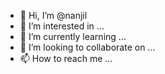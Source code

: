 - 👋 Hi, I’m @nanjil
- 👀 I’m interested in ...
- 🌱 I’m currently learning ...
- 💞️ I’m looking to collaborate on ...
- 📫 How to reach me ...

<!---
nanjil/nanjil is a ✨ special ✨ repository because its `README.md` (this file) appears on your GitHub profile.
You can click the Preview link to take a look at your changes.
--->
